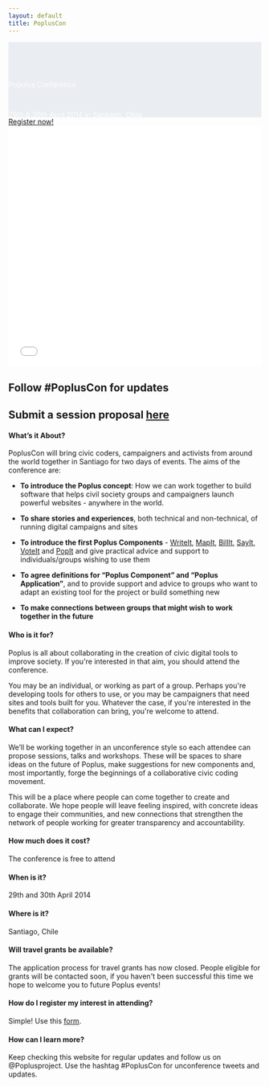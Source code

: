 ```yaml
---
layout: default
title: PoplusCon
---
```


<!-- <div class="clipped">
  <h2>Poplus Conference</h2>
  <h3>29th & 30th April 2014 in Santiago, Chile</h3>
</div> -->

<div id="bkEventDiv">
<svg width="100%" height="100%">
  <defs>
    <mask id="theMask">
      <rect width="101%" height="100%" fill="#fff" />
      <text x="0" y="90" id="theEventTit" fill="#000">Populus Conference</text>
      <text x="0" y="150" id="theEventText" fill="#000">29th & 30th April 2014 in Santiago, Chile</text>
    </mask>
  </defs>
  <rect width="101%" height="100%" mask="url(#theMask)" fill="#eaedf2" />
</svg>
</div>

<div class="center">
  <a class="btn-red" href="https://docs.google.com/forms/d/1v6eTcXjReQmVJpMZ2gw4f0QGddswiyhusivyuFnS7yc/viewform">Register now!</a>
</div>

<iframe width="100%" height="480" src="//www.youtube.com/embed/x2eMnQ1XxE4?rel=0" frameborder="0" allowfullscreen></iframe>

## Follow &#35;PoplusCon for updates

## Submit a session proposal [here][sessions]

#### What’s it About?

PoplusCon will bring civic coders, campaigners and activists from around the world together in Santiago for two days of events.  The aims of the conference are:

- **To introduce the Poplus concept**: How we can work together to build software that helps civil society groups and campaigners launch powerful websites - anywhere in the world.

- **To share stories and experiences**, both technical and non-technical, of running digital campaigns and sites

- **To introduce the first Poplus Components** - [WriteIt][writeit], [MapIt][mapit], [BillIt][billit], [SayIt][sayit], [VoteIt][developmentboard] and [PopIt][popit] and give practical advice and support to individuals/groups wishing to use them

- **To agree definitions for “Poplus Component” and “Poplus Application”**, and to provide support and advice to groups who want to adapt an existing tool for the project or build something new

- **To make connections between groups that might wish to work together in the future**



#### Who is it for?

Poplus is all about collaborating in the creation of civic digital tools to improve society. If you're interested in that aim, you should attend the conference.

You may be an individual, or working as part of a group. Perhaps you're developing tools for others to use, or you may be campaigners that need sites and tools built for you. Whatever the case, if you're interested in the benefits that collaboration can bring, you're welcome to attend.

#### What can I expect?

We’ll be working together in an unconference style so each attendee can propose sessions, talks and workshops. These will be spaces to share ideas on the future of Poplus, make suggestions for new components and, most importantly, forge the beginnings of a collaborative civic coding movement. 

This will be a place where people can come together to create and collaborate. We hope people will leave feeling inspired, with concrete ideas to engage their communities, and new connections that strengthen the network of people working for greater transparency and accountability.


#### How much does it cost?
The conference is free to attend

#### When is it?
29th and 30th April 2014

#### Where is it?
Santiago, Chile

#### Will travel grants be available?
The application process for travel grants has now closed. People eligible for grants will be contacted soon, if you haven't been successful this time we hope to welcome you to future Poplus events!

#### How do I register my interest in attending?
Simple!  Use this [form][register].

#### How can I learn more?
Keep checking this website for regular updates and follow us on @Poplusproject. Use the hashtag &#35;PoplusCon for unconference tweets and updates.





[register]: https://docs.google.com/forms/d/1v6eTcXjReQmVJpMZ2gw4f0QGddswiyhusivyuFnS7yc/viewform
[writeit]: http://writeit.ciudadanointeligente.org
[billit]: http://poplus.org/posts/billit/
[sayit]: http://sayit.mysociety.org/
[developmentboard]: https://trello.com/b/5gGF4xrJ/poplus-development
[popit]: http://popit.mysociety.org/
[mapit]: http://code.mapit.mysociety.org/
[sessions]: http://poplus.org/Popluscon_session_FAQ
